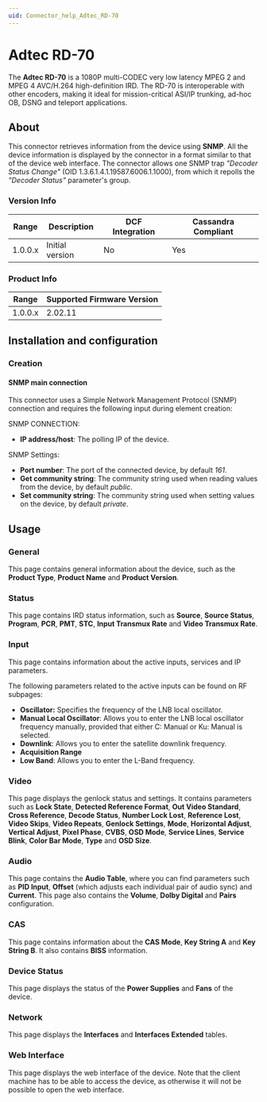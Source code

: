 ```yaml
---
uid: Connector_help_Adtec_RD-70
---
```


# Adtec RD-70

The **Adtec RD-70** is a 1080P multi-CODEC very low latency MPEG 2 and MPEG 4 AVC/H.264 high-definition IRD. The RD-70 is interoperable with other encoders, making it ideal for mission-critical ASI/IP trunking, ad-hoc OB, DSNG and teleport applications.

## About

This connector retrieves information from the device using **SNMP**. All the device information is displayed by the connector in a format similar to that of the device web interface. The connector allows one SNMP trap *"Decoder Status Change"* (OID 1.3.6.1.4.1.19587.6006.1.1000), from which it repolls the *"Decoder Status"* parameter's group.

### Version Info

| Range | Description | DCF Integration | Cassandra Compliant |
|------------------|-----------------|---------------------|-------------------------|
| 1.0.0.x          | Initial version | No                  | Yes                     |

### Product Info

| Range | Supported Firmware Version |
|------------------|-----------------------------|
| 1.0.0.x          | 2.02.11                     |

## Installation and configuration

### Creation

#### SNMP main connection

This connector uses a Simple Network Management Protocol (SNMP) connection and requires the following input during element creation:

SNMP CONNECTION:

- **IP address/host**: The polling IP of the device.

SNMP Settings:

- **Port number**: The port of the connected device, by default *161*.
- **Get community string**: The community string used when reading values from the device, by default *public*.
- **Set community string**: The community string used when setting values on the device, by default *private*.

## Usage

### General

This page contains general information about the device, such as the **Product Type**, **Product Name** and **Product Version**.

### Status

This page contains IRD status information, such as **Source**, **Source Status**, **Program**, **PCR**, **PMT**, **STC**, **Input Transmux Rate** and **Video Transmux Rate**.

### Input

This page contains information about the active inputs, services and IP parameters.

The following parameters related to the active inputs can be found on RF subpages:

- **Oscillator:** Specifies the frequency of the LNB local oscillator.
- **Manual Local Oscillator**: Allows you to enter the LNB local oscillator frequency manually, provided that either C: Manual or Ku: Manual is selected.
- **Downlink**: Allows you to enter the satellite downlink frequency.
- **Acquisition Range**
- **Low Band**: Allows you to enter the L-Band frequency.

### Video

This page displays the genlock status and settings. It contains parameters such as **Lock State**, **Detected Reference Format**, **Out Video Standard**, **Cross Reference**, **Decode Status**, **Number Lock Lost**, **Reference Lost**, **Video Skips**, **Video Repeats**, **Genlock Settings**, **Mode**, **Horizontal Adjust**, **Vertical Adjust**, **Pixel Phase**, **CVBS**, **OSD Mode**, **Service Lines**, **Service Blink**, **Color Bar Mode**, **Type** and **OSD Size**.

### Audio

This page contains the **Audio Table**, where you can find parameters such as **PID Input**, **Offset** (which adjusts each individual pair of audio sync) and **Current**. This page also contains the **Volume**, **Dolby Digital** and **Pairs** configuration.

### CAS

This page contains information about the **CAS Mode**, **Key String A** and **Key String B**. It also contains **BISS** information.

### Device Status

This page displays the status of the **Power Supplies** and **Fans** of the device.

### Network

This page displays the **Interfaces** and **Interfaces Extended** tables.

### Web Interface

This page displays the web interface of the device. Note that the client machine has to be able to access the device, as otherwise it will not be possible to open the web interface.
